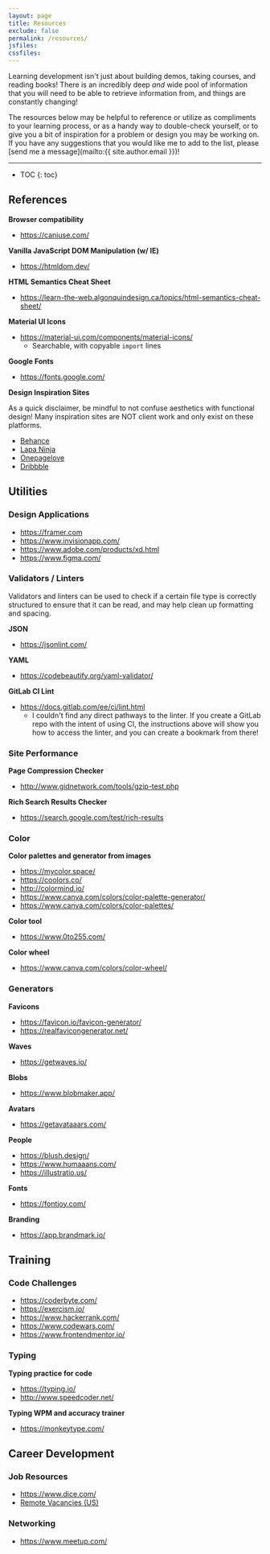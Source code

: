 ```yaml
---
layout: page
title: Resources
exclude: false
permalink: /resources/
jsfiles:
cssfiles:
---
```


Learning development isn't just about building demos, taking courses, and reading books! There is an incredibly deep _and_ wide pool of information that you will need to be able to retrieve information from, and things are constantly changing!

The resources below may be helpful to reference or utilize as compliments to your learning process, or as a handy way to double-check yourself, or to give you a bit of inspiration for a problem or design you may be working on. If you have any suggestions that you would like me to add to the list, please [send me a message](mailto:{{ site.author.email }})!

---

* TOC
{: toc}


## References

**Browser compatibility**
- <https://caniuse.com/>

**Vanilla JavaScript DOM Manipulation (w/ IE)**
- <https://htmldom.dev/>

**HTML Semantics Cheat Sheet**
- <https://learn-the-web.algonquindesign.ca/topics/html-semantics-cheat-sheet/>

**Material UI Icons**
- <https://material-ui.com/components/material-icons/>
  - Searchable, with copyable `import` lines

**Google Fonts**
- <https://fonts.google.com/>

**Design Inspiration Sites**

As a quick disclaimer, be mindful to not confuse aesthetics with functional design! Many inspiration sites are NOT client work and only exist on these platforms.

- [Behance](https://www.behance.net/)
- [Lapa Ninja](https://www.lapa.ninja/)
- [Onepagelove](https://onepagelove.com/)
- [Dribbble](https://dribbble.com/)


## Utilities

### Design Applications

- <https://framer.com>
- <https://www.invisionapp.com/>
- <https://www.adobe.com/products/xd.html>
- <https://www.figma.com/>

### Validators / Linters

Validators and linters can be used to check if a certain file type is correctly structured to ensure that it can be read, and may help clean up formatting and spacing.

**JSON**
- <https://jsonlint.com/>

**YAML**
- <https://codebeautify.org/yaml-validator/>

**GitLab CI Lint**
- <https://docs.gitlab.com/ee/ci/lint.html>
  - I couldn't find any direct pathways to the linter. If you create a GitLab repo with the intent of using CI, the instructions above will show you how to access the linter, and you can create a bookmark from there!


### Site Performance

**Page Compression Checker**
- <http://www.gidnetwork.com/tools/gzip-test.php>

**Rich Search Results Checker**
- <https://search.google.com/test/rich-results>


### Color

**Color palettes and generator from images**
- <https://mycolor.space/>
- <https://coolors.co/>
- <http://colormind.io/>
- <https://www.canva.com/colors/color-palette-generator/>
- <https://www.canva.com/colors/color-palettes/>

**Color tool**
- <https://www.0to255.com/>

**Color wheel**
- <https://www.canva.com/colors/color-wheel/>


### Generators

**Favicons**
- <https://favicon.io/favicon-generator/>
- <https://realfavicongenerator.net/>

**Waves**
- <https://getwaves.io/>

**Blobs**
- <https://www.blobmaker.app/>

**Avatars**
- <https://getavataaars.com/>

**People**
- <https://blush.design/>
- <https://www.humaaans.com/>
- <https://illustratio.us/>

**Fonts**
- <https://fontjoy.com/>

**Branding**
- <https://app.brandmark.io/>

## Training

### Code Challenges

- <https://coderbyte.com/>
- <https://exercism.io/>
- <https://www.hackerrank.com/>
- <https://www.codewars.com/>
- <https://www.frontendmentor.io/>


### Typing

**Typing practice for code**
- <https://typing.io/>
- <http://www.speedcoder.net/>

**Typing WPM and accuracy trainer**
- <https://monkeytype.com/>


## Career Development

### Job Resources

- <https://www.dice.com/>
- [Remote Vacancies (US)](https://docs.google.com/spreadsheets/d/e/2PACX-1vRnGWwEeYo7LEKiGMaRI7vGtz-CS9aTg4r6c8gsaNM_gMfK2wxZwynT-MTdZHLegMqMwNj0VugftnvM/pubhtml)


### Networking

- <https://www.meetup.com/>